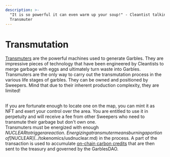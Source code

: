 ```yaml
---
description: >-
  "It is so powerful it can even warm up your soup!" - Cleantist talking about a
  Transmuter
---
```


# Transmutation

[Transmuters](../resources/nft/transmuters.md) are the powerful machines used to generate Garbles. They are impressive pieces of technology that have been engineered by Cleantists to merge garbage with eggs and ultimately turn waste into Garbles. Transmuters are the only way to carry out the transmutation process in the various life stages of garbles. They can be owned and positioned by Sweepers. Mind that due to their inherent production complexity, they are limited!

\
If you are fortunate enough to locate one on the map, you can mint it as NFT and exert your control over the area. You are entitled to use it in perpetuity and will receive a fee from other Sweepers who need to transmute their garbage but don't own one. \
Transmuters must be energized with enough $NUCLEAR to trigger a reaction. \
Energizing a transmuter means burning a portion of [$NUCLEAR](../tokenomics/usdnuclear.md) in the process. A part of the transaction is used to accumulate [on-chain carbon credits](../resources/c02-tokens.md) that are then sent to the treasury and governed by the GarblesDAO.&#x20;
